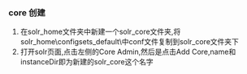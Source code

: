 ### core 创建
1. 在solr_home文件夹中新建一个solr_core文件夹,将solr_home\configsets\_default\中conf文件复制到solr_core文件夹下
2. 打开solr页面,点击左侧的Core Admin,然后是点击Add Core,name和instanceDir即为新建的solr_core这个名字